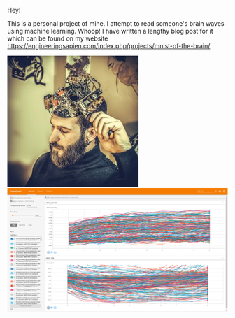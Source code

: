 Hey!

This is a personal project of mine. I attempt to read someone's brain waves using machine learning. Whoop!
I have written a lengthy blog post for it which can be found on my website https://engineeringsapien.com/index.php/projects/mnist-of-the-brain/

![alt text](https://github.com/AveryGriffin/BrainMNIST/blob/master/photos_used_for_post/mechanical-2033446_1920-300x300.jpg)
![alt text](https://github.com/AveryGriffin/BrainMNIST/blob/master/photos_used_for_post/PcaNnValidateResults.PNG)
